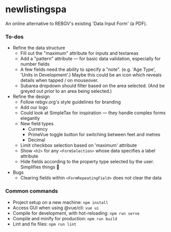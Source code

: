 # newlistingspa

An online alternative to REBGV's existing 'Data Input Form' (a PDF).

### To-dos

* Refine the data structure
  * Fill out the "maximum" attribute for inputs and textareas
  * Add a "pattern" attribute — for basic data validation, especially for number fields
  * A few fields need the ability to specify a "note". (e.g. 'Age Type', 'Units in Development'.) Maybe this could be an icon which reveals details when tapped / on mouseover.
  * Subarea dropdown should filter based on the area selected. (And be greyed out prior to an area being selected.)
* Refine the design
  * Follow rebgv.org's style guidelines for branding
  * Add our logo
  * Could look at SimpleTax for inspiration — they handle complex forms elegantly
  * New field types
    * Currency
    * PrimeVue toggle button for switching between feet and metres
    * Decimal
  * Limit checkbox selection based on 'maximum' attribute
  * Show `<h2>` for any `<FormSelection>` whose data specifies a label attribute
  * Hide fields according to the property type selected by the user. Simplifies things 🙂
* Bugs
  * Clearing fields within `<FormRepeatingField>` does not clear the data

### Common commands

* Project setup on a new machine: `npm install`
* Access GUI when using @vue/cli: `vue ui`
* Compile for development, with hot-reloading: `npm run serve`
* Compile and minify for production: `npm run build`
* Lint and fix files: `npm run lint`

